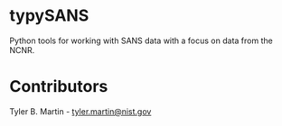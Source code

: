 typySANS
========

Python tools for working with SANS data with a focus on data from the NCNR.

Contributors
============
Tyler B. Martin - tyler.martin@nist.gov



